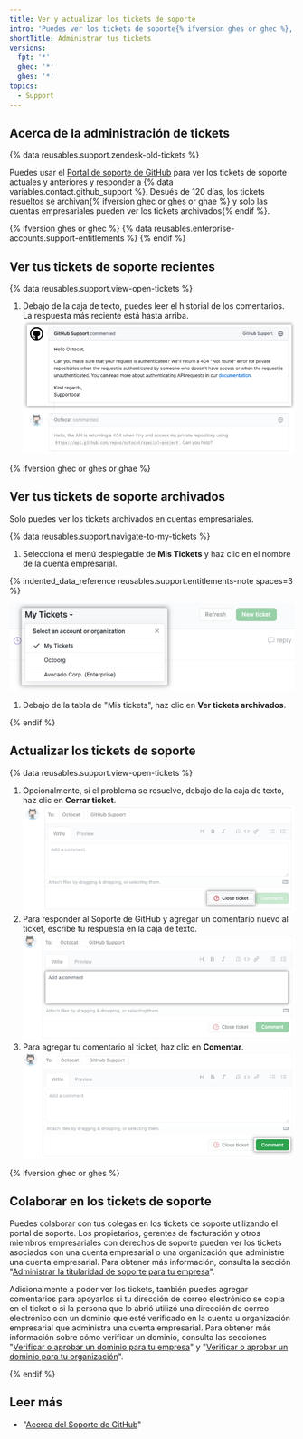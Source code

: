 ```yaml
---
title: Ver y actualizar los tickets de soporte
intro: 'Puedes ver los tickets de soporte{% ifversion ghes or ghec %}, colaborar con colegas en ellos,{% endif %} y responder a {% data variables.contact.github_support %} utilizando el {% data variables.contact.support_portal %}.'
shortTitle: Administrar tus tickets
versions:
  fpt: '*'
  ghec: '*'
  ghes: '*'
topics:
  - Support
---
```


## Acerca de la administración de tickets

{% data reusables.support.zendesk-old-tickets %}

Puedes usar el [Portal de soporte de GitHub](https://support.github.com/) para ver los tickets de soporte actuales y anteriores y responder a {% data variables.contact.github_support %}. Desués de 120 días, los tickets resueltos se archivan{% ifversion ghec or ghes or ghae %} y solo las cuentas empresariales pueden ver los tickets archivados{% endif %}.

{% ifversion ghes or ghec %}
{% data reusables.enterprise-accounts.support-entitlements %}
{% endif %}

## Ver tus tickets de soporte recientes

{% data reusables.support.view-open-tickets %}
1. Debajo de la caja de texto, puedes leer el historial de los comentarios. La respuesta más reciente está hasta arriba. ![Captura de pantalla del historial de comentarios del ticket de soporte con la respuesta más reciente hasta arriba.](/assets/images/help/support/support-recent-response.png)

{% ifversion ghec or ghes or ghae %}

## Ver tus tickets de soporte archivados

Solo puedes ver los tickets archivados en cuentas empresariales.

{% data reusables.support.navigate-to-my-tickets %}
1. Selecciona el menú desplegable de **Mis Tickets** y haz clic en el nombre de la cuenta empresarial.

{% indented_data_reference reusables.support.entitlements-note spaces=3 %}

   ![Captura de pantalla del menú desplegable de "Mis tickets".](/assets/images/help/support/ticket-context.png)
1. Debajo de la tabla de "Mis tickets", haz clic en **Ver tickets archivados**.

{% endif %}

## Actualizar los tickets de soporte

{% data reusables.support.view-open-tickets %}
1. Opcionalmente, si el problema se resuelve, debajo de la caja de texto, haz clic en **Cerrar ticket**. ![Captura de pantalla que muestra la ubicación del botón "Cerrar ticket".](/assets/images/help/support/close-ticket.png)
1. Para responder al Soporte de GitHub y agregar un comentario nuevo al ticket, escribe tu respuesta en la caja de texto. ![Captura de pantalla del campo de texto "Agregar un comentario".](/assets/images/help/support/new-comment-field.png)
1. Para agregar tu comentario al ticket, haz clic en **Comentar**. ![Captura de pantalla del botón "Comentar".](/assets/images/help/support/add-comment.png)

{% ifversion ghec or ghes %}
## Colaborar en los tickets de soporte

Puedes colaborar con tus colegas en los tickets de soporte utilizando el portal de soporte. Los propietarios, gerentes de facturación y otros miembros empresariales con derechos de soporte pueden ver los tickets asociados con una cuenta empresarial o una organización que administre una cuenta empresarial. Para obtener más información, consulta la sección "[Administrar la titularidad de soporte para tu empresa](/enterprise-cloud@latest/admin/user-management/managing-users-in-your-enterprise/managing-support-entitlements-for-your-enterprise)".

Adicionalmente a poder ver los tickets, también puedes agregar comentarios para apoyarlos si tu dirección de correo electrónico se copia en el ticket o si la persona que lo abrió utilizó una dirección de correo electrónico con un dominio que esté verificado en la cuenta u organización empresarial que administra una cuenta empresarial. Para obtener más información sobre cómo verificar un dominio, consulta las secciones "[Verificar o aprobar un dominio para tu empresa](/enterprise-cloud@latest/admin/configuration/configuring-your-enterprise/verifying-or-approving-a-domain-for-your-enterprise)" y "[Verificar o aprobar un dominio para tu organización](/enterprise-cloud@latest/organizations/managing-organization-settings/verifying-or-approving-a-domain-for-your-organization)".

{% endif %}

## Leer más

- "[Acerca del Soporte de GitHub](/support/learning-about-github-support/about-github-support)"
